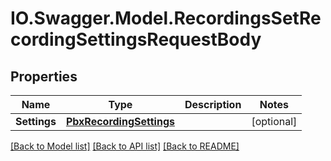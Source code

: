 # IO.Swagger.Model.RecordingsSetRecordingSettingsRequestBody
## Properties

Name | Type | Description | Notes
------------ | ------------- | ------------- | -------------
**Settings** | [**PbxRecordingSettings**](PbxRecordingSettings.md) |  | [optional] 

[[Back to Model list]](../README.md#documentation-for-models) [[Back to API list]](../README.md#documentation-for-api-endpoints) [[Back to README]](../README.md)

